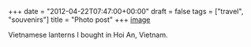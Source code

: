 +++
date = "2012-04-22T07:47:00+00:00"
draft = false
tags = ["travel", "souvenirs"]
title = "Photo post"
+++
[image](/img/2012-04-22-photo-post/38bd7d8ed3a9581883893137eb46c93fa288566451b8be8e9005416d23a724a1.jpg)

Vietnamese lanterns I bought in Hoi An, Vietnam.
